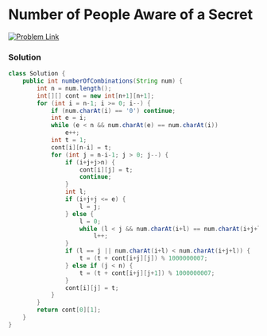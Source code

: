 # Number of People Aware of a Secret

[![Problem Link](https://img.shields.io/badge/-LeetCode-FFA116?style=for-the-badge&logo=LeetCode&logoColor=black)](https://leetcode.com/problems/number-of-people-aware-of-a-secret/)



### Solution
```java
class Solution {
    public int numberOfCombinations(String num) {
        int n = num.length();
        int[][] cont = new int[n+1][n+1];
        for (int i = n-1; i >= 0; i--) {
            if (num.charAt(i) == '0') continue;
            int e = i;
            while (e < n && num.charAt(e) == num.charAt(i))
                e++;
            int t = 1;
            cont[i][n-i] = t;
            for (int j = n-i-1; j > 0; j--) {
                if (i+j+j>n) {
                    cont[i][j] = t;
                    continue;
                }
                int l;
                if (i+j+j <= e) {
                    l = j;
                } else {
                    l = 0;
                    while (l < j && num.charAt(i+l) == num.charAt(i+j+l))
                        l++;
                }
                if (l == j || num.charAt(i+l) < num.charAt(i+j+l)) {
                    t = (t + cont[i+j][j]) % 1000000007;
                } else if (j < n) {
                    t = (t + cont[i+j][j+1]) % 1000000007;
                }
                cont[i][j] = t;
            }
        }
        return cont[0][1];
    }
}

```
